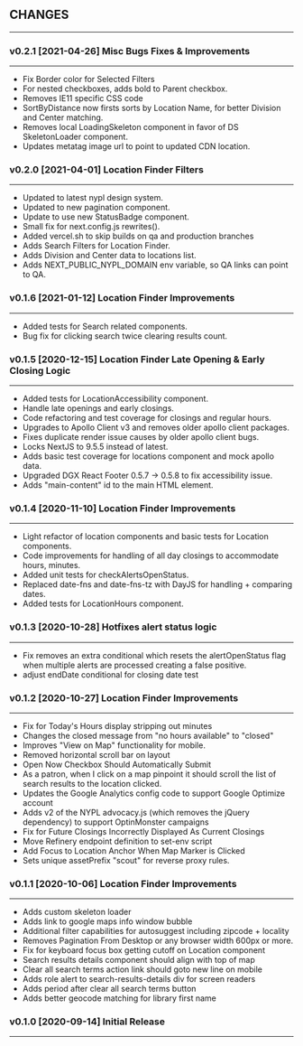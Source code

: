 ## CHANGES
-----------

### v0.2.1 [2021-04-26] Misc Bugs Fixes & Improvements
------------------------------------------------------
* Fix Border color for Selected Filters
* For nested checkboxes, adds bold to Parent checkbox.
* Removes IE11 specific CSS code
* SortByDistance now firsts sorts by Location Name, for better Division and Center matching.
* Removes local LoadingSkeleton component in favor of DS SkeletonLoader component.
* Updates metatag image url to point to updated CDN location.


### v0.2.0 [2021-04-01] Location Finder Filters
-----------------------------------------------
* Updated to latest nypl design system.
* Updated to new pagination component.
* Update to use new StatusBadge component.
* Small fix for next.config.js rewrites().
* Added vercel.sh to skip builds on qa and production branches
* Adds Search Filters for Location Finder.
* Adds Division and Center data to locations list.
* Adds NEXT_PUBLIC_NYPL_DOMAIN env variable, so QA links can point to QA.

### v0.1.6 [2021-01-12] Location Finder Improvements
-----------------------------------------------
* Added tests for Search related components.
* Bug fix for clicking search twice clearing results count.

### v0.1.5 [2020-12-15] Location Finder Late Opening & Early Closing Logic
-----------------------------------------------
* Added tests for LocationAccessibility component.
* Handle late openings and early closings.
* Code refactoring and test coverage for closings and regular hours.
* Upgrades to Apollo Client v3 and removes older apollo client packages.
* Fixes duplicate render issue causes by older apollo client bugs.
* Locks NextJS to 9.5.5 instead of latest.
* Adds basic test coverage for locations component and mock apollo data.
* Upgraded DGX React Footer 0.5.7 -> 0.5.8 to fix accessibility issue.
* Adds "main-content" id to the main HTML element.

### v0.1.4 [2020-11-10] Location Finder Improvements
-----------------------------------------------
* Light refactor of location components and basic tests for Location components.
* Code improvements for handling of all day closings to accommodate hours, minutes.
* Added unit tests for checkAlertsOpenStatus.
* Replaced date-fns and date-fns-tz with DayJS for handling + comparing dates.
* Added tests for LocationHours component.

### v0.1.3 [2020-10-28] Hotfixes alert status logic
---------------------------------------------------
* Fix removes an extra conditional which resets the alertOpenStatus flag when multiple alerts are processed creating a false positive.
* adjust endDate conditional for closing date test

### v0.1.2 [2020-10-27] Location Finder Improvements
----------------------------------------------------
* Fix for Today's Hours display stripping out minutes
* Changes the closed message from "no hours available" to "closed"
* Improves "View on Map" functionality for mobile.
* Removed horizontal scroll bar on layout
* Open Now Checkbox Should Automatically Submit
* As a patron, when I click on a map pinpoint it should scroll the list of search results to the location clicked.
* Updates the Google Analytics config code to support Google Optimize account
* Adds v2 of the NYPL advocacy.js (which removes the jQuery dependency) to support OptinMonster campaigns
* Fix for Future Closings Incorrectly Displayed As Current Closings
* Move Refinery endpoint definition to set-env script
* Add Focus to Location Anchor When Map Marker is Clicked
* Sets unique assetPrefix "scout" for reverse proxy rules.

### v0.1.1 [2020-10-06] Location Finder Improvements
----------------------------------------------------
* Adds custom skeleton loader
* Adds link to google maps info window bubble
* Additional filter capabilities for autosuggest including zipcode + locality
* Removes Pagination From Desktop or any browser width 600px or more.
* Fix for keyboard focus box getting cutoff on Location component
* Search results details component should align with top of map
* Clear all search terms action link should goto new line on mobile
* Adds role alert to search-results-details div for screen readers
* Adds period after clear all search terms button
* Adds better geocode matching for library first name

### v0.1.0 [2020-09-14] Initial Release
---------------------------------------
